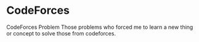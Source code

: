 # CodeForces
CodeForces Problem
Those problems who forced me to learn a new thing or concept to solve those from codeforces. 
